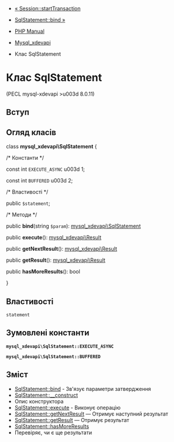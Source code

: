 - [«
Session::startTransaction](mysql-xdevapi-session.starttransaction.md)
- [SqlStatement::bind »](mysql-xdevapi-sqlstatement.bind.md)

- [PHP Manual](index.md)
- [Mysql_xdevapi](book.mysql-xdevapi.md)
- Клас SqlStatement

# Клас SqlStatement

(PECL mysql-xdevapi \>u003d 8.0.11)

## Вступ

## Огляд класів

class **mysql_xdevapi\SqlStatement** {

/\* Константи \*/

const int `EXECUTE_ASYNC` u003d 1;

const int `BUFFERED` u003d 2;

/\* Властивості \*/

public `$statement`;

/\* Методи \*/

public **bind**(string `$param`):
[mysql_xdevapi\SqlStatement](class.mysql-xdevapi-sqlstatement.md)

public **execute**():
[mysql_xdevapi\Result](class.mysql-xdevapi-result.md)

public **getNextResult**():
[mysql_xdevapi\Result](class.mysql-xdevapi-result.md)

public **getResult**():
[mysql_xdevapi\Result](class.mysql-xdevapi-result.md)

public **hasMoreResults**(): bool

}

## Властивості

`statement`

## Зумовлені константи

**`mysql_xdevapi\SqlStatement::EXECUTE_ASYNC`**

**`mysql_xdevapi\SqlStatement::BUFFERED`**

## Зміст

- [SqlStatement::bind](mysql-xdevapi-sqlstatement.bind.md) -
Зв'язує параметри затвердження
- [SqlStatement::\_\_construct](mysql-xdevapi-sqlstatement.construct.md)
- Опис конструктора
- [SqlStatement::execute](mysql-xdevapi-sqlstatement.execute.md) -
Виконує операцію
- [SqlStatement::getNextResult](mysql-xdevapi-sqlstatement.getnextresult.md)
— Отримує наступний результат
- [SqlStatement::getResult](mysql-xdevapi-sqlstatement.getresult.md)
— Отримує результат
- [SqlStatement::hasMoreResults](mysql-xdevapi-sqlstatement.hasmoreresults.md)
- Перевіряє, чи є ще результати
